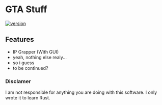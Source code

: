 # GTA Stuff

[![version](https://img.shields.io/badge/version-0.0.2-gree.svg)](https://semver.org)


## Features

- IP Grapper (With GUI)
- yeah, nothing else realy...
- so i guess
- to be continued?

### Disclamer
I am not responsible for anything you are doing with this software. 
I only wrote it to learn Rust.
